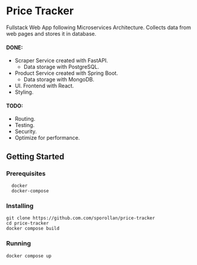 # Price Tracker
Fullstack Web App following Microservices Architecture.
Collects data from web pages and stores it in database.

#### DONE:
  - Scraper Service created with FastAPI.
    - Data storage with PostgreSQL.
  - Product Service created with Spring Boot.
    - Data storage with MongoDB.
  - UI. Frontend with React.
  - Styling.
#### TODO:
  - Routing.
  - Testing.
  - Security.
  - Optimize for performance.

## Getting Started
### Prerequisites
```
  docker
  docker-compose
```
### Installing
```
git clone https://github.com.com/sporollan/price-tracker
cd price-tracker
docker compose build
```
### Running
```
docker compose up
```
